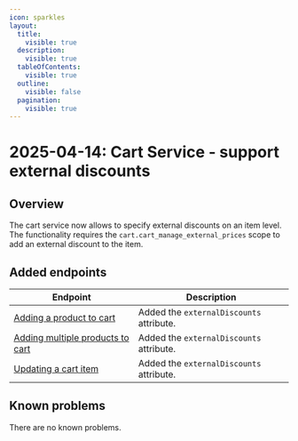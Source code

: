 ```yaml
---
icon: sparkles
layout:
  title:
    visible: true
  description:
    visible: true
  tableOfContents:
    visible: true
  outline:
    visible: false
  pagination:
    visible: true
---
```


# 2025-04-14: Cart Service - support external discounts

## Overview

The cart service now allows to specify external discounts on an item level. The functionality requires the `cart.cart_manage_external_prices` scope to add an external discount to the item.

## Added endpoints

| Endpoint                                                                                          | Description                       |
|---------------------------------------------------------------------------------------------------|-----------------------------------|
| [Adding a product to cart](https://developer.emporix.io/documentation-portal/api-references/checkout/cart/api-reference/cart-items#post-cart-tenant-carts-cartid-items)                   | Added the `externalDiscounts` attribute. |
| [Adding multiple products to cart](https://developer.emporix.io/documentation-portal/api-references/checkout/cart/api-reference/cart-items#post-cart-tenant-carts-cartid-itemsbatch) | Added the `externalDiscounts` attribute. |
| [Updating a cart item](https://developer.emporix.io/documentation-portal/api-references/checkout/cart/api-reference/cart-items#post-cart-tenant-carts-cartid-items)                       | Added the `externalDiscounts` attribute. |

## Known problems

There are no known problems.